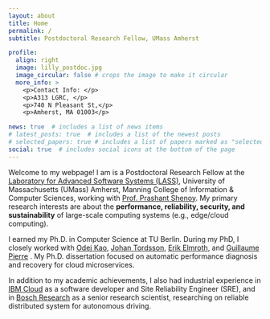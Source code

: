 ```yaml
---
layout: about
title: Home
permalink: /
subtitle: Postdoctoral Research Fellow, UMass Amherst

profile:
  align: right
  image: lilly_postdoc.jpg
  image_circular: false # crops the image to make it circular
  more_info: >
    <p>Contact Info: </p>
    <p>A313 LGRC, </p>
    <p>740 N Pleasant St,</p>
    <p>Amherst, MA 01003</p>

news: true  # includes a list of news items
# latest_posts: true  # includes a list of the newest posts
# selected_papers: true # includes a list of papers marked as "selected={true}"
social: true  # includes social icons at the bottom of the page
---
```


Welcome to my webpage! I am is a Postdoctoral Research Fellow at the [Laboratory for Advanced Software Systems (LASS)](https://lass.cs.umass.edu/), University of Massachusetts (UMass) Amherst,   Manning College of Information & Computer Sciences, working with [Prof. Prashant Shenoy](https://people.cs.umass.edu/~shenoy/). My primary research interests are about the **performance, reliability, security, and sustainability** of large-scale computing systems (e.g., edge/cloud computing).
 
I earned my Ph.D. in Computer Science at TU Berlin. During my PhD, I closely worked with [Odej Kao](https://www.tu.berlin/en/dos/team/professor), [Johan Tordsson](https://www.umu.se/en/staff/johan-tordsson/), [Erik Elmroth](https://www.umu.se/en/staff/erik-elmroth/), and [Guillaume Pierre](http://www.globule.org/~gpierre/) .  My Ph.D. dissertation focused on automatic performance diagnosis and recovery for cloud microservices.

In addition to my academic achievements, I also had industrial experience in [IBM Cloud](https://www.ibm.com/cloud) as a software developer and Site Reliability Engineer (SRE), and in [Bosch Research](https://www.bosch.com/research/) as a senior research scientist, researching on reliable distributed system for autonomous driving.
